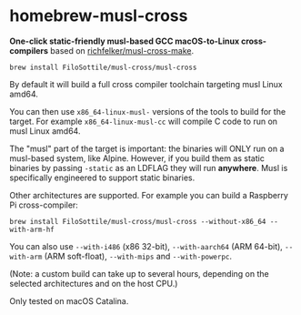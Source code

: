 # homebrew-musl-cross

**One-click static-friendly musl-based GCC macOS-to-Linux cross-compilers**
based on [richfelker/musl-cross-make](https://github.com/richfelker/musl-cross-make).

```
brew install FiloSottile/musl-cross/musl-cross
```

By default it will build a full cross compiler toolchain targeting musl Linux amd64.

You can then use `x86_64-linux-musl-` versions of the tools to build for the target.
For example `x86_64-linux-musl-cc` will compile C code to run on musl Linux amd64.

The "musl" part of the target is important: the binaries will ONLY run on a musl-based system, like Alpine.
However, if you build them as static binaries by passing `-static` as an LDFLAG they will run **anywhere**.
Musl is specifically engineered to support static binaries.

Other architectures are supported. For example you can build a Raspberry Pi cross-compiler:

```
brew install FiloSottile/musl-cross/musl-cross --without-x86_64 --with-arm-hf
```

You can also use `--with-i486` (x86 32-bit), `--with-aarch64` (ARM 64-bit), `--with-arm` (ARM soft-float), `--with-mips` and `--with-powerpc`.

(Note: a custom build can take up to several hours, depending on the selected architectures and on the host CPU.)

Only tested on macOS Catalina.
